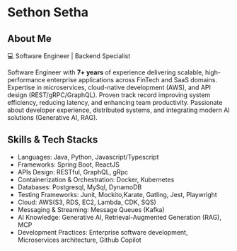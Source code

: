 # Sethon Setha

## About Me
💻 Software Engineer | Backend Specialist

Software Engineer with **7+ years** of experience delivering scalable, high-performance enterprise applications across FinTech and SaaS domains. Expertise in microservices, cloud-native development (AWS), and API design (REST/gRPC/GraphQL). Proven track record improving system efficiency, reducing latency, and enhancing team productivity. Passionate about developer experience, distributed systems, and integrating modern AI solutions (Generative AI, RAG).

## Skills & Tech Stacks
- Languages: Java, Python, Javascript/Typescript
- Frameworks: Spring Boot, ReactJS
- APIs Design: RESTful, GraphQL, gRpc
- Containerization & Orchestration: Docker, Kubernetes
- Databases: Postgresql, MySql, DynamoDB
- Testing Frameworks: Junit, Mockito,Karate, Gatling, Jest, Playwright
- Cloud: AWS(S3, RDS, EC2, Lambda, CDK, SQS)
- Messaging & Streaming: Message Queues (Kafka)
- AI Knowledge: Generative AI, Retrieval-Augmented Generation (RAG), MCP
- Development Practices: Enterprise software development, Microservices architecture, Github Copilot


